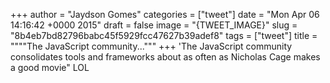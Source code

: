 
+++
author = "Jaydson Gomes"
categories = ["tweet"]
date = "Mon Apr 06 14:16:42 +0000 2015"
draft = false
image = "{TWEET_IMAGE}"
slug = "8b4eb7bd82796babc45f5929fcc47627b39adef8"
tags = ["tweet"]
title = """"The JavaScript community..."""
+++
'The JavaScript community consolidates tools and frameworks about as often as Nicholas Cage makes a good movie" LOL
